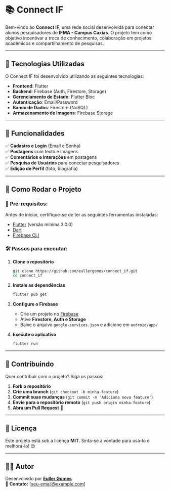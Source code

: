 # 📚 Connect IF

Bem-vindo ao **Connect IF**, uma rede social desenvolvida para conectar alunos pesquisadores do **IFMA - Campus Caxias**. O projeto tem como objetivo incentivar a troca de conhecimento, colaboração em projetos acadêmicos e compartilhamento de pesquisas.

---

## 🚀 Tecnologias Utilizadas

O Connect IF foi desenvolvido utilizando as seguintes tecnologias:

- **Frontend**: Flutter
- **Backend**: Firebase (Auth, Firestore, Storage)
- **Gerenciamento de Estado**: Flutter Bloc
- **Autenticação**: Email/Password
- **Banco de Dados**: Firestore (NoSQL)
- **Armazenamento de Imagens**: Firebase Storage

---

## 📸 Funcionalidades

✅ **Cadastro e Login** (Email e Senha)  
✅ **Postagens** com texto e imagens  
✅ **Comentários e Interações** em postagens  
✅ **Pesquisa de Usuários** para conectar pesquisadores   
✅ **Edição de Perfil** (foto, biografia)  

---

## 🎯 Como Rodar o Projeto

### 🔧 Pré-requisitos:
Antes de iniciar, certifique-se de ter as seguintes ferramentas instaladas:

- [Flutter](https://flutter.dev/docs/get-started/install) (versão mínima 3.0.0)
- [Dart](https://dart.dev/get-dart)
- [Firebase CLI](https://firebase.google.com/docs/cli)

### 🛠 Passos para executar:

1. **Clone o repositório**
   ```sh
   git clone https://github.com/eullergomes/connect_if.git
   cd connect_if
   ```

2. **Instale as dependências**
   ```sh
   flutter pub get
   ```

3. **Configure o Firebase**
   - Crie um projeto no [Firebase](https://console.firebase.google.com/)
   - Ative **Firestore, Auth e Storage**
   - Baixe o arquivo `google-services.json` e adicione em `android/app/`

4. **Execute o aplicativo**
   ```sh
   flutter run
   ```

---

## 🤝 Contribuindo

Quer contribuir com o projeto? Siga os passos:

1. **Fork o repositório**
2. **Crie uma branch** (`git checkout -b minha-feature`)
3. **Commit suas mudanças** (`git commit -m 'Adiciona nova feature'`)
4. **Envie para o repositório remoto** (`git push origin minha-feature`)
5. **Abra um Pull Request** 🚀

---

## 📄 Licença

Este projeto está sob a licença **MIT**. Sinta-se à vontade para usá-lo e melhorá-lo! 😊

---

## 👨‍💻 Autor

Desenvolvido por **[Euller Gomes](https://github.com/eullergomes)**  
📧 **Contato:** [seu-email@example.com]  